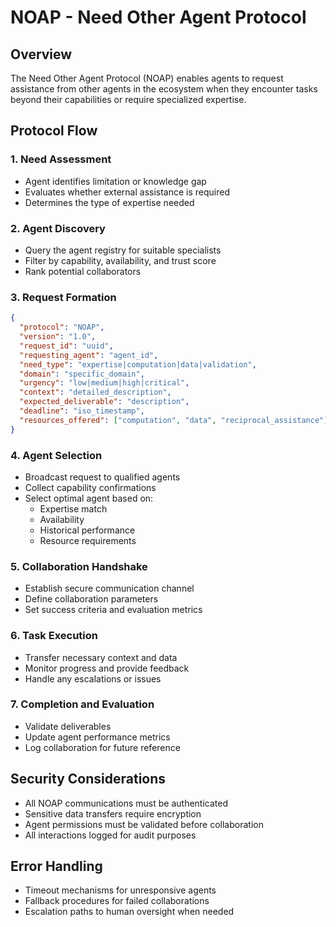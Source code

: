 # NOAP - Need Other Agent Protocol

## Overview
The Need Other Agent Protocol (NOAP) enables agents to request assistance from other agents in the ecosystem when they encounter tasks beyond their capabilities or require specialized expertise.

## Protocol Flow

### 1. Need Assessment
- Agent identifies limitation or knowledge gap
- Evaluates whether external assistance is required
- Determines the type of expertise needed

### 2. Agent Discovery
- Query the agent registry for suitable specialists
- Filter by capability, availability, and trust score
- Rank potential collaborators

### 3. Request Formation
```json
{
  "protocol": "NOAP",
  "version": "1.0",
  "request_id": "uuid",
  "requesting_agent": "agent_id",
  "need_type": "expertise|computation|data|validation",
  "domain": "specific_domain",
  "urgency": "low|medium|high|critical",
  "context": "detailed_description",
  "expected_deliverable": "description",
  "deadline": "iso_timestamp",
  "resources_offered": ["computation", "data", "reciprocal_assistance"]
}
```

### 4. Agent Selection
- Broadcast request to qualified agents
- Collect capability confirmations
- Select optimal agent based on:
  - Expertise match
  - Availability
  - Historical performance
  - Resource requirements

### 5. Collaboration Handshake
- Establish secure communication channel
- Define collaboration parameters
- Set success criteria and evaluation metrics

### 6. Task Execution
- Transfer necessary context and data
- Monitor progress and provide feedback
- Handle any escalations or issues

### 7. Completion and Evaluation
- Validate deliverables
- Update agent performance metrics
- Log collaboration for future reference

## Security Considerations
- All NOAP communications must be authenticated
- Sensitive data transfers require encryption
- Agent permissions must be validated before collaboration
- All interactions logged for audit purposes

## Error Handling
- Timeout mechanisms for unresponsive agents
- Fallback procedures for failed collaborations
- Escalation paths to human oversight when needed
